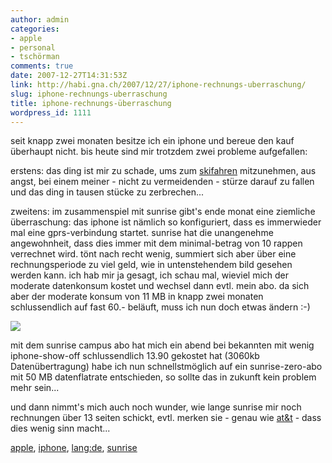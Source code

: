 ```yaml
---
author: admin
categories:
- apple
- personal
- tschörman
comments: true
date: 2007-12-27T14:31:53Z
link: http://habi.gna.ch/2007/12/27/iphone-rechnungs-uberraschung/
slug: iphone-rechnungs-uberraschung
title: iphone-rechnungs-überraschung
wordpress_id: 1111
---
```


seit knapp zwei monaten besitze ich ein iphone und bereue den kauf überhaupt nicht. bis heute sind mir trotzdem zwei probleme aufgefallen:




erstens: das ding ist mir zu schade, ums zum [skifahren](http://www.flickr.com/photos/habi/2135431936/) mitzunehmen, aus angst, bei einem meiner - nicht zu vermeidenden - stürze darauf zu fallen und das ding in tausen stücke zu zerbrechen...




zweitens: im zusammenspiel mit sunrise gibt's ende monat eine ziemliche überraschung: das iphone ist nämlich so konfiguriert, dass es immerwieder mal eine gprs-verbindung startet. sunrise hat die unangenehme angewohnheit, dass dies immer mit dem minimal-betrag von 10 rappen verrechnet wird. tönt nach recht wenig, summiert sich aber über eine rechnungsperiode zu viel geld, wie in untenstehendem bild gesehen werden kann. ich hab mir ja gesagt, ich schau mal, wieviel mich der moderate datenkonsum kostet und wechsel dann evtl. mein abo. da sich aber der moderate konsum von 11 MB in knapp zwei monaten schlussendlich auf fast 60.- beläuft, muss ich nun doch etwas ändern :-)




[![](http://habi.gna.ch/wp-content/uploads/2007/12/iphone-rechnung-tm.jpg)](http://habi.gna.ch/wp-content/uploads/2007/12/iphone-rechnung.png)




mit dem sunrise campus abo hat mich ein abend bei bekannten mit wenig iphone-show-off schlussendlich 13.90 gekostet hat (3060kb Datenübertragung) habe ich nun schnellstmöglich auf ein sunrise-zero-abo mit 50 MB datenflatrate entschieden, so sollte das in zukunft kein problem mehr sein...




und dann nimmt's mich auch noch wunder, wie lange sunrise mir noch rechnungen über 13 seiten schickt, evtl. merken sie - genau wie [at&t](http://arstechnica.com/news.ars/post/20070811-iphone-bill-is-surprisingly-xbox-huge-lol.html) - dass dies wenig sinn macht...  









[apple](http://technorati.com/tag/apple), [iphone](http://technorati.com/tag/iphone), [lang:de](http://technorati.com/tag/lang:de), [sunrise](http://technorati.com/tag/sunrise)
